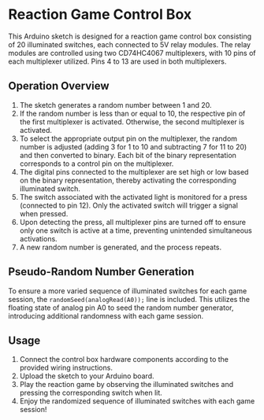 # Reaction Game Control Box

This Arduino sketch is designed for a reaction game control box consisting of 20 illuminated switches, each connected to 5V relay modules. The relay modules are controlled using two CD74HC4067 multiplexers, with 10 pins of each multiplexer utilized. Pins 4 to 13 are used in both multiplexers.

## Operation Overview
1. The sketch generates a random number between 1 and 20.
2. If the random number is less than or equal to 10, the respective pin of the first multiplexer is activated. Otherwise, the second multiplexer is activated. 
3. To select the appropriate output pin on the multiplexer, the random number is adjusted (adding 3 for 1 to 10 and subtracting 7 for 11 to 20) and then converted to binary. Each bit of the binary representation corresponds to a control pin on the multiplexer.
4. The digital pins connected to the multiplexer are set high or low based on the binary representation, thereby activating the corresponding illuminated switch.
5. The switch associated with the activated light is monitored for a press (connected to pin 12). Only the activated switch will trigger a signal when pressed.
6. Upon detecting the press, all multiplexer pins are turned off to ensure only one switch is active at a time, preventing unintended simultaneous activations.
7. A new random number is generated, and the process repeats.

## Pseudo-Random Number Generation
To ensure a more varied sequence of illuminated switches for each game session, the `randomSeed(analogRead(A0));` line is included. This utilizes the floating state of analog pin A0 to seed the random number generator, introducing additional randomness with each game session.

## Usage
1. Connect the control box hardware components according to the provided wiring instructions.
2. Upload the sketch to your Arduino board.
3. Play the reaction game by observing the illuminated switches and pressing the corresponding switch when lit.
4. Enjoy the randomized sequence of illuminated switches with each game session!

 
